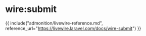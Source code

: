 # wire:submit

{{ include("admonition/livewire-reference.md", reference_url="https://livewire.laravel.com/docs/wire-submit") }}
